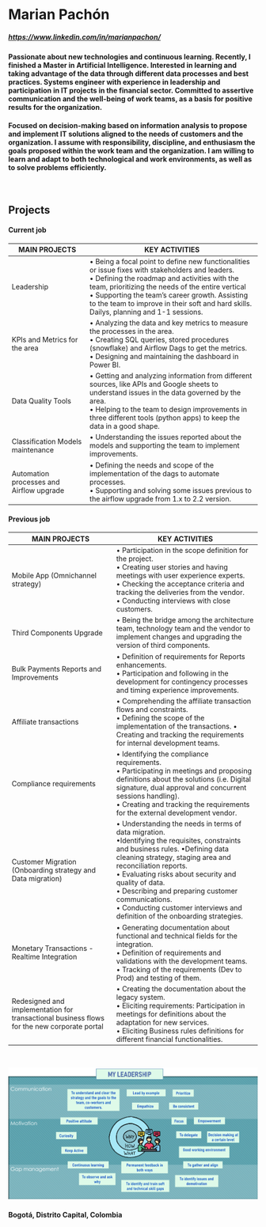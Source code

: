 # Marian Pachón 
##### https://www.linkedin.com/in/marianpachon/

#### Passionate about new technologies and continuous learning. Recently, I finished a Master in Artificial Intelligence. Interested in learning and taking advantage of the data through different data processes and best practices. Systems engineer with experience in leadership and participation in IT projects in the financial sector. Committed to assertive communication and the well-being of work teams, as a basis for positive results for the organization.

#### Focused on decision-making based on information analysis to propose and implement IT solutions aligned to the needs of customers and the organization. I assume with responsibility, discipline, and enthusiasm the goals proposed within the work team and the organization. I am willing to learn and adapt to both technological and work environments, as well as to solve problems efficiently.

<br>

## Projects

#### Current job

| MAIN PROJECTS                            	| KEY ACTIVITIES                                                                                                                                                                                                                                                                                                                    	|
|------------------------------------------	|-----------------------------------------------------------------------------------------------------------------------------------------------------------------------------------------------------------------------------------------------------------------------------------------------------------------------------------	|
| Leadership                               	| •  Being  a focal point to define new functionalities or issue fixes with stakeholders   and leaders.     <br>•  Defining the roadmap and activities with the team,   prioritizing the needs of the entire vertical<br>•  Supporting the team’s career growth. Assisting to   the team to improve in their soft and hard skills. Dailys, planning and 1-1 sessions. 	|
| KPIs and   Metrics for the area          	| •  Analyzing   the data and key metrics to measure the processes in the area.<br>•  Creating SQL queries, stored procedures   (snowflake) and Airflow Dags to get the metrics.<br>•  Designing and maintaining the dashboard in Power   BI.                                                                                       	|
| Data   Quality Tools                     	| •  Getting   and analyzing information from different sources, like APIs and Google sheets   to understand issues in the data governed by the area.<br>•  Helping to the team to design improvements in three   different tools (python apps) to keep the data in a good shape.                                                   	|
| Classification   Models maintenance      	| •  Understanding the issues reported about the models and supporting the team to implement   improvements.                                                                                                                                                                                                                      	|
| Automation processes and Airflow upgrade 	| •  Defining   the needs and scope of the implementation of the dags to automate processes.<br>•  Supporting and solving some issues previous to the   airflow upgrade from 1.x to 2.2 version.                                                                                                                                    	|


#### Previous job

|     MAIN   PROJECTS                                                                                    	|     KEY   ACTIVITIES                                                                                                                                                                                                                                                                                                                                                                                                        	|
|--------------------------------------------------------------------------------------------------------	|-----------------------------------------------------------------------------------------------------------------------------------------------------------------------------------------------------------------------------------------------------------------------------------------------------------------------------------------------------------------------------------------------------------------------------	|
|     Mobile   App (Omnichannel strategy)                                                                	|     • Participation in the scope   definition for the project.     <br>• Creating user stories and having   meetings with user experience experts.     <br>• Checking the acceptance criteria   and tracking the deliveries from the vendor.     <br>• Conducting interviews with close customers.                                                                                                                                        	|
|     Third   Components Upgrade                                                                         	|     • Being   the bridge among the architecture team, technology team and the vendor to   implement changes and upgrading the version of third components.                                                                                                                                                                                                                                                                   	|
|     Bulk   Payments Reports and Improvements                                                           	|     • Definition   of requirements for Reports enhancements.     <br>• Participation and following in   the development for contingency processes and timing experience improvements.                                                                                                                                                                                                                                             	|
|     Affiliate   transactions                                                                           	|     • Comprehending   the affiliate transaction flows and constraints.     <br>• Defining   the scope of the implementation of the transactions.     • Creating   and tracking the requirements for internal development teams.                                                                                                                                                                                                    	|
|     Compliance   requirements                                                                          	|     • Identifying the compliance   requirements.       <br>• Participating in meetings and   proposing definitions about the solutions          (i.e.   Digital signature, dual approval and concurrent sessions handling).     <br>• Creating and tracking the   requirements for the external development vendor.                                                                                                                    	|
|     Customer   Migration     (Onboarding   strategy and Data migration)                                	|     • Understanding the needs in terms   of data migration.     <br>•Identifying the requisites,   constraints and business   rules.     •Defining data cleaning strategy,   staging area and reconciliation reports.     <br>• Evaluating risks about security   and quality of data.     <br>• Describing and preparing customer   communications.     <br>• Conducting customer interviews   and definition of the onboarding strategies.    	|
|     Monetary   Transactions - Realtime Integration                                                     	|     • Generating   documentation about functional and technical fields for the integration.     <br>• Definition of requirements and   validations with the development teams.     <br>• Tracking of the requirements (Dev   to Prod) and testing of them.                                                                                                                                                                             	|
|     Redesigned   and implementation for transactional business flows for the new corporate   portal    	|     • Creating the documentation about   the legacy system.     <br>• Eliciting requirements:   Participation in meetings for definitions about the adaptation for new   services.     <br>• Eliciting Business rules   definitions for different financial functionalities.                                                                                                                                                           	|

 
 <br>

![My leadership](https://github.com/marianangelica/marianangelica/blob/main/myleadership.png)

#### Bogotá, Distrito Capital, Colombia
